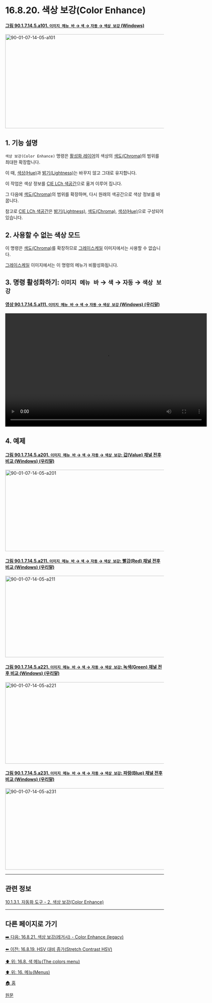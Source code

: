 # 16.8.20. 색상 보강(Color Enhance)

<a id="90-01-07-14-05-a101"></a>

#### [그림 90.1.7.14.5.a101. `이미지 메뉴 바` → `색` → `자동` → `색상 보강` (Windows)](./90-01-07-14-05-color_enhance.md#90-01-07-14-05-a101)
<img width="556" height="299" alt="90-01-07-14-05-a101" src="https://github.com/user-attachments/assets/28528d6c-265c-4f55-b12a-6bf8f0ada855" />

<a id="16-08-20-s1"></a>

## 1. 기능 설명
`색상 보강(Color Enhance)` 명령은 [활성화 레이어](./19-glossaryx-active_layer.md)의 색상의 [색도(Chroma)](./19-glossaryx-chromaticity.md)의 범위를 최대한 확장합니다.

이 때, [색상(Hue)](./19-glossaryx-hue.md)과 [밝기(Lightness)](./19-glossaryx-lightness_hsl.md)는 바꾸지 않고 그대로 유지합니다.

이 작업은 색상 정보를 [CIE LCh 색공간](./19-glossaryx-color_model_cie_lch.md)으로 옮겨 이루어 집니다.

그 다음에 [색도(Chroma)](./19-glossaryx-chromaticity.md)의 범위를 확장하며, 다시 원래의 색공간으로 색상 정보를 바꿉니다.

참고로 [CIE LCh 색공간](./19-glossaryx-color_model_cie_lch.md)은 [밝기(Lightness)](./19-glossaryx-lightness_hsl.md), [색도(Chroma)](./19-glossaryx-chromaticity.md), [색상(Hue)](./19-glossaryx-hue.md)으로 구성되어 있습니다.

<a id="16-08-20-s2"></a>

## 2. 사용할 수 없는 색상 모드
이 명령은 [색도(Chroma)](./19-glossaryx-chromaticity.md)를 확장하므로 [그레이스케일](./19-glossaryx-color_mode_grayscale.md) 이미지에서는 사용할 수 없습니다.

[그레이스케일](./19-glossaryx-color_mode_grayscale.md) 이미지에서는 이 명령의 메뉴가 비활성화됩니다.

<a id="16-08-20-s3"></a>

## 3. 명령 활성화하기: `이미지 메뉴 바` → `색` → `자동` → `색상 보강`

<a id="90-01-07-14-05-a111"></a>

#### [영상 90.1.7.14.5.a111. `이미지 메뉴 바` → `색` → `자동` → `색상 보강` (Windows) (우리말)](./90-01-07-14-05-color_enhance.md#90-01-07-14-05-a111)
<video controls="controls" width="640" height="360" src="https://github.com/user-attachments/assets/a14273e6-bf02-4e93-ba27-0b952b08355b"></video>

<a id="16-08-20-s4"></a>

## 4. 예제

<a id="90-01-07-14-05-a201"></a>

#### [그림 90.1.7.14.5.a201. `이미지 메뉴 바` → `색` → `자동` → `색상 보강`: 값(Value) 채널 전후 비교 (Windows) (우리말)](./90-01-07-14-05-color_enhance.md#90-01-07-14-05-a201)
<img width="760" height="259" alt="90-01-07-14-05-a201" src="https://github.com/user-attachments/assets/5a657caf-4d77-4e99-bd61-ad29f78b6755" />

<a id="90-01-07-14-05-a211"></a>

#### [그림 90.1.7.14.5.a211. `이미지 메뉴 바` → `색` → `자동` → `색상 보강`: 빨강(Red) 채널 전후 비교 (Windows) (우리말)](./90-01-07-14-05-color_enhance.md#90-01-07-14-05-a211)
<img width="760" height="259" alt="90-01-07-14-05-a211" src="https://github.com/user-attachments/assets/18c179eb-d279-4f98-80ba-e4c4a23a23c5" />

<a id="90-01-07-14-05-a221"></a>

#### [그림 90.1.7.14.5.a221. `이미지 메뉴 바` → `색` → `자동` → `색상 보강`: 녹색(Green) 채널 전후 비교 (Windows) (우리말)](./90-01-07-14-05-color_enhance.md#90-01-07-14-05-a221)
<img width="760" height="259" alt="90-01-07-14-05-a221" src="https://github.com/user-attachments/assets/63f74299-5246-442b-8092-dd43d7242cb9" />

<a id="90-01-07-14-05-a231"></a>

#### [그림 90.1.7.14.5.a231. `이미지 메뉴 바` → `색` → `자동` → `색상 보강`: 파랑(Blue) 채널 전후 비교 (Windows) (우리말)](./90-01-07-14-05-color_enhance.md#90-01-07-14-05-a231)
<img width="760" height="259" alt="90-01-07-14-05-a231" src="https://github.com/user-attachments/assets/68566104-4f04-43d4-a753-bf49ea0a1edd" />

***

## 관련 정보

[10.1.3.1. 자동화 도구 - 2. 색상 보강(Color Enhance)](./10-01-03-01-automated_tools.md#10-01-03-01-s2)

***

## 다른 페이지로 가기

[➡️ 다음: 16.8.21. 색상 보강(레거시) - Color Enhance (legacy)](./16-08-21-color-enhance-legacy.md)

[⬅️ 이전: 16.8.19. HSV 대비 증가(Stretch Contrast HSV)](./16-08-19-stretch-contrast-hsv.md)

[⬆️ 위: 16.8. 색 메뉴(The colors menu)](./16-08-00-the-colors-menu.md)

[⬆️ 위: 16. 메뉴(Menus)](./16-00-menus.md)

[🏠 홈](./00-home.md)

[원문](https://docs.gimp.org/2.10/ko/gimp-filter-color-enhance.html)